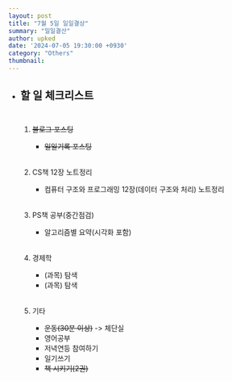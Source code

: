 ```yaml
---
layout: post
title: "7월 5일 일일결상"
summary: "일일결산"
author: upked
date: '2024-07-05 19:30:00 +0930'
category: "Others"
thumbnail:
---
```


- ## 할 일 체크리스트<br/><br/>



    1. ~~블로그 포스팅~~
        - ~~일일기록 포스팅~~<br/><br/>


    2. CS책 12장 노트정리
        - 컴퓨터 구조와 프로그래밍 12장(데이터 구조와 처리) 노트정리<br/><br/>


    3. PS책 공부(중간점검)
        - 알고리즘별 요약(시각화 포함)<br/><br/>


    4. 경제학
        - (과목) 탐색
        - (과목) 탐색<br/><br/>


    5. 기타
        - ~~운동(30분 이상)~~ -> 체단실
        - 영어공부
        - 저녁연등 참여하기
        - 일기쓰기
        - ~~책 시키기(2권)~~


